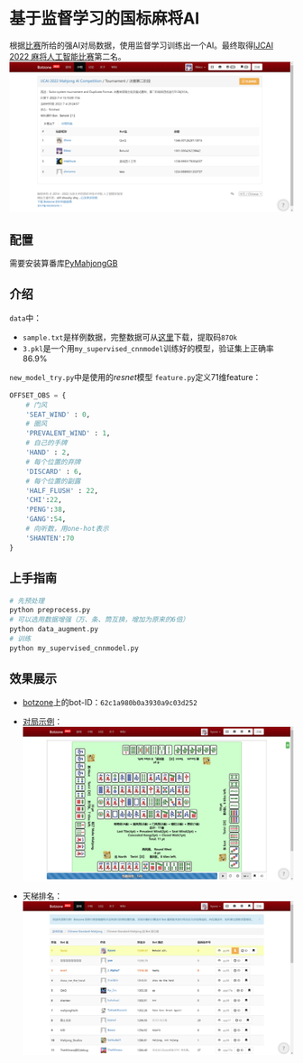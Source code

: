 # 基于监督学习的国标麻将AI

根据[比赛](https://botzone.org.cn/static/gamecontest2022a_cn.html)所给的强AI对局数据，使用监督学习训练出一个AI。最终取得[IJCAI 2022 麻将人工智能比赛](https://botzone.org.cn/static/gamecontest2022a_cn.html)第二名。
![](results.png)

<!-- PROJECT SHIELDS -->
## 配置
需要安装算番库[PyMahjongGB](https://github.com/ailab-pku/PyMahjongGB)

## 介绍
`data`中：
- `sample.txt`是样例数据，完整数据可从[这里](https://disk.pku.edu.cn:443/link/50B0147C4D98B2CF393B3AF1ADF53FBE
)下载，提取码`87Ok` 
- `3.pkl`是一个用`my_supervised_cnnmodel`训练好的模型，验证集上正确率86.9%


`new_model_try.py`中是使用的$resnet$模型
`feature.py`定义71维feature：
```python
OFFSET_OBS = {
    # 门风
    'SEAT_WIND' : 0,
    # 圈风
    'PREVALENT_WIND' : 1,
    # 自己的手牌
    'HAND' : 2,
    # 每个位置的弃牌
    'DISCARD' : 6,
    # 每个位置的副露
    'HALF_FLUSH' : 22,
    'CHI':22,
    'PENG':38,
    'GANG':54,
    # 向听数，用one-hot表示
    'SHANTEN':70
}
```
## 上手指南
```sh
# 先预处理
python preprocess.py
# 可以选用数据增强（万、条、筒互换，增加为原来的6倍）
python data_augment.py
# 训练
python my_supervised_cnnmodel.py
```
## 效果展示
- [botzone](https://botzone.org.cn/)上的bot-ID：`62c1a980b0a3930a9c03d252`
- [对局示例](https://botzone.org.cn/match/62c1c274b0a3930a9c03ed79)：
![](match_sample.png)

- 天梯排名：![](board.png)

